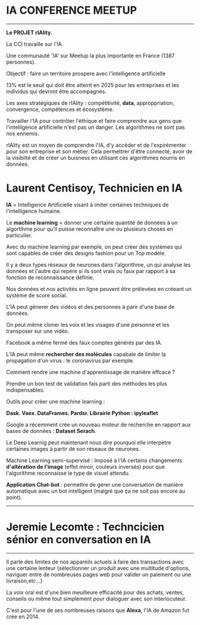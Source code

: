 # IA CONFERENCE MEETUP
-------------------------------------------

**Le PROJET rIAlity**.

La CCI travaille sur l'IA.

Une communauté 'IA' sur Meetup la plus importante en France (1387 personnes).

Objectif : faire un territoire prospere avec l'intelligence artificielle

13% est le seuil qui doit être atteint en 2025 pour les entreprises et les individus qui devront être accompagnés.

Les axes stratégiques de rIAlity : compétitivité, **data**, approppriation, convergence, compétences et écosystème.

Travailler l'IA pour contrôler l'éthique et faire comprendre aux gens que l'intelligence artificielle n'est pas un danger. 
Les algorithmes ne sont pas nos ennemis.

rIAlity est un moyen de comprendre l'IA, d'y accéder et de l'expirémenter pour son entreprise et son métier.
Cela permettrer d'être connecté, avoir de la visibilté et de créer un buisness en utilisant ces algorithmes nourris en données.



# Laurent Centisoy, Technicien en IA 

**IA** = Intelligence Artificielle visant à imiter certaines techniques de l'intelligence humaine.

Le **machine learning** = donner une certaine quantité de données à un algortihme pour qu'il puisse reconnaître une ou plusieurs choses en particulier.

Avec du machine learning par exemple, on peut créer des systèmes qui sont capables de créer des designs fashion pour un Top modèle.

Il y a deux types réseaux de neurones dans l'algorithme, un qui analyse les données et l'autre qui repère si ils sont vrais ou faux par rapport à sa fonction de reconnaissance définie.

Nos données et nos activités en ligne peuvent être prélevées en créeant un système de score social.

L'IA peut génerer des vidéos et des personnes à parir d'une base de données.

On peut même cloner les voix et les visages d'une personne et les transposer sur une vidéo.

Facebook a même fermé des faux comptes générés par des IA.

L'IA peut même **rechercher des molécules** capabale de limiter la propagation d'un virus : le coronavirus par exemple.

Comment rendre une machine d'apprentissage de manière effcace ?

Prendre un bon test de validation fais parti des méthodes les plus indispensables.

Outils pour créer une machine learning :

**Dask. Vaex. DataFrames. Pardsr. Librairie Python : ipyleaflet**


Google a récemment crée un nouveau moteur de recherche en rapport aux bases de données : **Dataset Serach**.

Le Deep Learnig peut maintenant nous dire pourquoi elle interpètre certaines images à partir de son réseaux de neurones.

Machine Learning semi-supervisé : 
Imposé à l'IA certains changements **d'altération de l'image** (effet miroir, couleurs inversés) pour que l'algorithme reconnaisse le type de visuel attendu.

**Application Chat-bot** : permettre de gérer une conversation de manière automatique avec un bot intelligent (malgré que ça ne soit pas encore au point).

--------------------------------


# Jeremie Lecomte : Techncicien sénior en conversation en IA

----------------------------------------------

Il parle des limites de nos appareils actuels à faire des transactions avec une certaine lenteur (sélectionner un produit avec une multitude d'options, naviguer entre de nombreuses pages web pour valider un paiement ou une livraison,etc...)

La voix oral est d'une bien meuilleure efficacité pour des achats, ventes, conseils ou même tout simplement pour dialoguer avec son interlocuteur.

C'est pour l'une de ses nombreuses raisons que **Alexa**, l'IA de Amazon fut crée en 2014.












